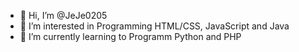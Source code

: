 - 👋 Hi, I’m @JeJe0205
- 👀 I’m interested in Programming HTML/CSS, JavaScript and Java
- 🌱 I’m currently learning to Programm Python and PHP

